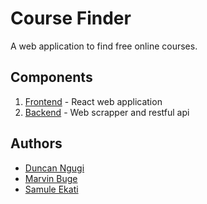 # Course Finder
A web application to find free online courses.

## Components
1. [Frontend](/app_front-end/) - React web application
2. [Backend](/backend/) - Web scrapper and restful api

## Authors
- [Duncan Ngugi](https://github.com/ngugimuchangi)
- [Marvin Buge](https://github.com/bugemarvin)
- [Samule Ekati](https://github.com/Samuthe)
